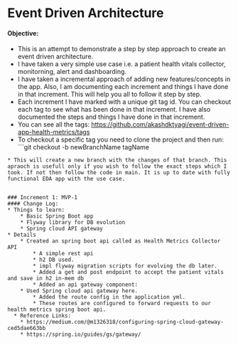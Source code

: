 # Event Driven Architecture

#### Objective:
* This is an attempt to demonstrate a step by step approach to create an event driven architecture. 
* I have taken a very simple use case i.e. a patient health vitals collector, monitorning, alert and dashboarding.
* I have taken a incremental approach of adding new features/concepts in the app. Also, I am documenting each increment and things I have done in that increment. This will help you all to follow it step by step.
* Each increment I have marked with a unique git tag id. You can checkout each tag to see what has been done in that increment. I have also documented the steps and things I have done in that increment.
* You can see all the tags: https://github.com/akashdktyagi/event-driven-app-health-metrics/tags
* To checkout a specific tag you need to clone the project and then run: ```git checkout -b newBranchName tagName
```
* This will create a new branch with the changes of that branch. This apraoch is usefull only if you wish to follow the exact steps which I took. If not then follow the code in main. It is up to date with fully functional EDA app with the use case.


### Increment 1: MVP-1
#### Change Log:
* Things to learn:
    * Basic Spring Boot app
    * Flyway library for DB evolution
    * Spring cloud API gateway
* Details
    * Created an spring boot api called as Health Metrics Collector API
        * A simple rest api
        * h2 DB used.
        * impl flyway migration scripts for evolving the db later.
        * Added a get and post endpoint to accept the patient vitals and save in h2 in-mem db
        * Added an api gateway component:
    * Used Spring cloud api gateway here.
        * Added the route config in the application yml.
        * These routes are configured to forward requests to our health metrics spring boot api.
  * Reference Links:
    * https://medium.com/@m1326318/configuring-spring-cloud-gateway-ced5dae663bb
    * https://spring.io/guides/gs/gateway/

